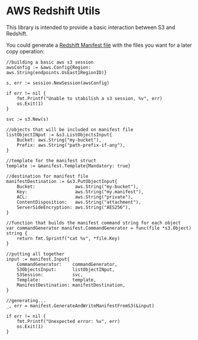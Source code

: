 # AWS Redshift Utils

This library is intended to provide a basic interaction between S3 and Redshift.

You could generate a [Redshift Manifest file](https://docs.aws.amazon.com/redshift/latest/dg/load-from-host-steps-create-manifest.html) with the files you want for a later copy operation:

	//building a basic aws s3 session
	awsConfig := &aws.Config{Region: aws.String(endpoints.UsEast1RegionID)}

	s, err := session.NewSession(awsConfig)
	
	if err != nil {
		fmt.Printf("Unable to stabilish a s3 session, %v", err)
		os.Exit(1)
	}

	svc := s3.New(s)

	//objects that will be included on manifest file
	listObjectINput := &s3.ListObjectsInput{
		Bucket: aws.String("my-bucket"),
		Prefix: aws.String("path-prefix-if-any"),
	}

	//template for the manifest struct
	template := &manifest.Template{Mandatory: true}

	//destination for manifest file
	manifestDestination := &s3.PutObjectInput{
		Bucket:               aws.String("my-bucket"),
		Key:                  aws.String("my.manifest"),
		ACL:                  aws.String("private"),
		ContentDisposition:   aws.String("attachment"),
		ServerSideEncryption: aws.String("AES256"),
	}

	//function that builds the manifest command string for each object
	var commandGenerator manifest.CommandGenerator = func(file *s3.Object) string {
		return fmt.Sprintf("cat %v", *file.Key)
	}

	//putting all together
	input := manifest.Input{
		CommandGenerator:    commandGenerator,
		S3ObjectsInput:      listObjectINput,
		S3Session:           svc,
		Template:            template,
		ManifestDestination: manifestDestination,
	}

	//generating...
	_, err = manifest.GenerateAndWriteManifestFromS3(&input)

	if err != nil {
		fmt.Printf("Unexpected error: %v", err)
		os.Exit(1)
	}	